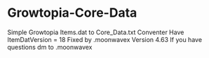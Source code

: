 # Growtopia-Core-Data
Simple Growtopia Items.dat to Core_Data.txt Conventer
Have ItemDatVersion = 18
Fixed by .moonwavex Version 4.63
If you have questions dm to .moonwavex
